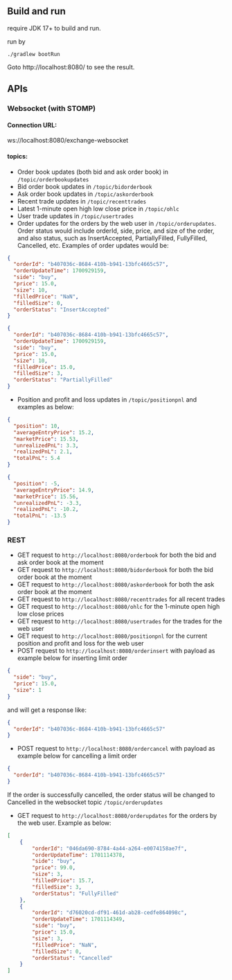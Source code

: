 ## Build and run

require JDK 17+ to build and run.

run by 

```shell
./gradlew bootRun
```

Goto http://localhost:8080/ to see the result.

## APIs

### Websocket (with STOMP)

#### Connection URL:

ws://localhost:8080/exchange-websocket

#### topics:

- Order book updates (both bid and ask order book) in `/topic/orderbookupdates`
- Bid order book updates in `/topic/bidorderbook`
- Ask order book updates in `/topic/askorderbook`
- Recent trade updates in `/topic/recenttrades`
- Latest 1-minute open high low close price in `/topic/ohlc`
- User trade updates in `/topic/usertrades`
- Order updates for the orders by the web user in `/topic/orderupdates`. Order status would include orderId, side, price, and size of the order, and also status, such as InsertAccepted, PartiallyFilled, FullyFilled, Cancelled, etc. Examples of order updates would be:

```json
{
  "orderId": "b407036c-8684-410b-b941-13bfc4665c57",
  "orderUpdateTime": 1700929159,
  "side": "buy",
  "price": 15.0,
  "size": 10,
  "filledPrice": "NaN",
  "filledSize": 0,
  "orderStatus": "InsertAccepted"
}
```

```json
{
  "orderId": "b407036c-8684-410b-b941-13bfc4665c57",
  "orderUpdateTime": 1700929159,
  "side": "buy",
  "price": 15.0,
  "size": 10,
  "filledPrice": 15.0,
  "filledSize": 3,
  "orderStatus": "PartiallyFilled"
}
```

- Position and profit and loss updates in `/topic/positionpnl` and examples as below:

```json
{
  "position": 10,
  "averageEntryPrice": 15.2,
  "marketPrice": 15.53,
  "unrealizedPnL": 3.3,
  "realizedPnL": 2.1,
  "totalPnL": 5.4
}
```

```json
{
  "position": -5,
  "averageEntryPrice": 14.9,
  "marketPrice": 15.56,
  "unrealizedPnL": -3.3,
  "realizedPnL": -10.2,
  "totalPnL": -13.5
}
```

### REST

- GET request to `http://localhost:8080/orderbook` for both the bid and ask order book at the moment
- GET request to `http://localhost:8080/bidorderbook` for both the bid order book at the moment
- GET request to `http://localhost:8080/askorderbook` for both the ask order book at the moment
- GET request to `http://localhost:8080/recenttrades` for all recent trades
- GET request to `http://localhost:8080/ohlc` for the 1-minute open high low close prices
- GET request to `http://localhost:8080/usertrades` for the trades for the web user
- GET request to `http://localhost:8080/positionpnl` for the current position and profit and loss for the web user
- POST request to `http://localhost:8080/orderinsert` with payload as example below for inserting limit order
```json
{
  "side": "buy",
  "price": 15.0,
  "size": 1
}
```

and will get a response like:

```json
{
  "orderId": "b407036c-8684-410b-b941-13bfc4665c57"
}
```

- POST request to `http://localhost:8080/ordercancel` with payload as example below for cancelling a limit order

```json
{
  "orderId": "b407036c-8684-410b-b941-13bfc4665c57"
}
```

If the order is successfully cancelled, the order status will be changed to Cancelled in the websocket topic `/topic/orderupdates`

- GET request to `http://localhost:8080/orderupdates` for the orders by the web user. Example as below:

```json
[
    {
        "orderId": "046da690-8784-4a44-a264-e0074158ae7f",
        "orderUpdateTime": 1701114378,
        "side": "buy",
        "price": 99.0,
        "size": 3,
        "filledPrice": 15.7,
        "filledSize": 3,
        "orderStatus": "FullyFilled"
    },
    {
        "orderId": "d76020cd-df91-461d-ab28-cedfe864098c",
        "orderUpdateTime": 1701114349,
        "side": "buy",
        "price": 15.0,
        "size": 3,
        "filledPrice": "NaN",
        "filledSize": 0,
        "orderStatus": "Cancelled"
    }
]
```